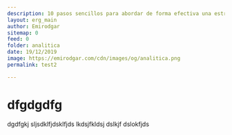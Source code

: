 ```yaml
---
description: 10 pasos sencillos para abordar de forma efectiva una estrategia de analítica web.
layout: erg_main
author: Emirodgar
sitemap: 0
feed: 0
folder: analitica
date: 19/12/2019
image: https://emirodgar.com/cdn/images/og/analitica.png
permalink: test2

---
```


# dfgdgdfg

dgdfgkj sljsdklfjdsklfjds lkdsjfkldsj dslkjf dslokfjds
<!--stackedit_data:
eyJoaXN0b3J5IjpbNTgxMTM2MjM1XX0=
-->